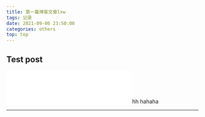 ```yaml
---
title: 第一篇博客文章lxw
tags: 记录
date: 2021-09-06 23:50:00
categories: others
top: top
---
```


## Test post

<iframe frameborder="no" border="0" marginwidth="0" marginheight="0" width=330 height=86 src="//music.163.com/outchain/player?type=2&id=1464661022&auto=1&height=66"></iframe>hh
hahaha

---
